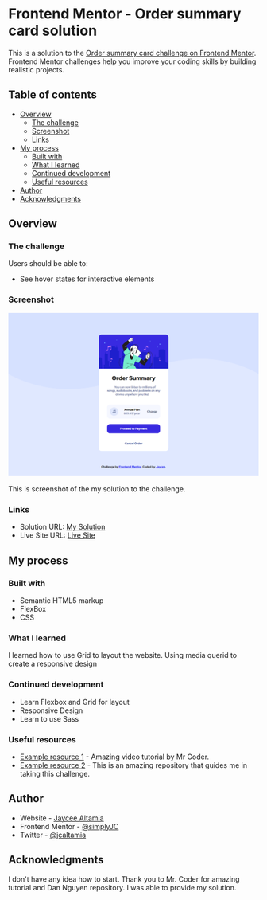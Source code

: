 # Frontend Mentor - Order summary card solution

This is a solution to the [Order summary card challenge on Frontend Mentor](https://www.frontendmentor.io/challenges/order-summary-component-QlPmajDUj). Frontend Mentor challenges help you improve your coding skills by building realistic projects. 

## Table of contents

- [Overview](#overview)
  - [The challenge](#the-challenge)
  - [Screenshot](#screenshot)
  - [Links](#links)
- [My process](#my-process)
  - [Built with](#built-with)
  - [What I learned](#what-i-learned)
  - [Continued development](#continued-development)
  - [Useful resources](#useful-resources)
- [Author](#author)
- [Acknowledgments](#acknowledgments)


## Overview

### The challenge

Users should be able to:

- See hover states for interactive elements

### Screenshot

![](./screenshot.png)

This is screenshot of the my solution to the challenge.
### Links

- Solution URL: [My Solution](https://github.com/simplyJC/order-summary-component-main)
- Live Site URL: [Live Site](https://simplyjc.github.io/order-summary-component-main/)

## My process

### Built with

- Semantic HTML5 markup
- FlexBox
- CSS

### What I learned

I learned how to use Grid to layout the website. Using media querid to create a responsive design


### Continued development

- Learn Flexbox and Grid for layout
- Responsive Design
- Learn to use Sass


### Useful resources

- [Example resource 1](https://www.youtube.com/watch?v=rCBYZ7xn-us&t=929s) - Amazing video tutorial by Mr Coder.
- [Example resource 2](https://github.com/ziggysauce/fem.io/tree/main/order-summary-component) - This is an amazing repository that guides me in taking this challenge.

## Author

- Website - [Jaycee Altamia](https://simplyjc.github.io/project_portfolio/)
- Frontend Mentor - [@simplyJC](https://www.frontendmentor.io/profile/simplyJC)
- Twitter - [@jcaltamia](https://www.twitter.com/jcaltamia)

## Acknowledgments

I don't have any idea how to start. Thank you to Mr. Coder for amazing tutorial and  Dan Nguyen repository. I was able to provide my solution. 

